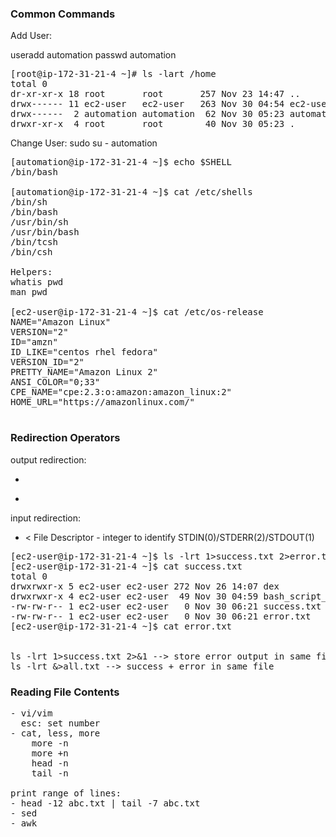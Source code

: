 ### Common Commands

Add User:

useradd automation
passwd automation
<pre>
[root@ip-172-31-21-4 ~]# ls -lart /home
total 0
dr-xr-xr-x 18 root       root       257 Nov 23 14:47 ..
drwx------ 11 ec2-user   ec2-user   263 Nov 30 04:54 ec2-user
drwx------  2 automation automation  62 Nov 30 05:23 automation
drwxr-xr-x  4 root       root        40 Nov 30 05:23 .
</pre>

Change User:
sudo su - automation
<pre>
[automation@ip-172-31-21-4 ~]$ echo $SHELL
/bin/bash

[automation@ip-172-31-21-4 ~]$ cat /etc/shells
/bin/sh
/bin/bash
/usr/bin/sh
/usr/bin/bash
/bin/tcsh
/bin/csh

Helpers:
whatis pwd
man pwd

[ec2-user@ip-172-31-21-4 ~]$ cat /etc/os-release
NAME="Amazon Linux"
VERSION="2"
ID="amzn"
ID_LIKE="centos rhel fedora"
VERSION_ID="2"
PRETTY_NAME="Amazon Linux 2"
ANSI_COLOR="0;33"
CPE_NAME="cpe:2.3:o:amazon:amazon_linux:2"
HOME_URL="https://amazonlinux.com/"

</pre>

### Redirection Operators
output redirection:
- >
- >>
input redirection:
- <
File Descriptor - integer to identify STDIN(0)/STDERR(2)/STDOUT(1)
<pre>
[ec2-user@ip-172-31-21-4 ~]$ ls -lrt 1>success.txt 2>error.txt
[ec2-user@ip-172-31-21-4 ~]$ cat success.txt
total 0
drwxrwxr-x 5 ec2-user ec2-user 272 Nov 26 14:07 dex
drwxrwxr-x 4 ec2-user ec2-user  49 Nov 30 04:59 bash_script_workspace
-rw-rw-r-- 1 ec2-user ec2-user   0 Nov 30 06:21 success.txt
-rw-rw-r-- 1 ec2-user ec2-user   0 Nov 30 06:21 error.txt
[ec2-user@ip-172-31-21-4 ~]$ cat error.txt


ls -lrt 1>success.txt 2>&1 --> store error output in same file as 1
ls -lrt &>all.txt --> success + error in same file
</pre>

### Reading File Contents
<pre>
- vi/vim 
  esc: set number
- cat, less, more
    more -n
    more +n
    head -n 
    tail -n

print range of lines:
- head -12 abc.txt | tail -7 abc.txt
- sed
- awk
</pre>